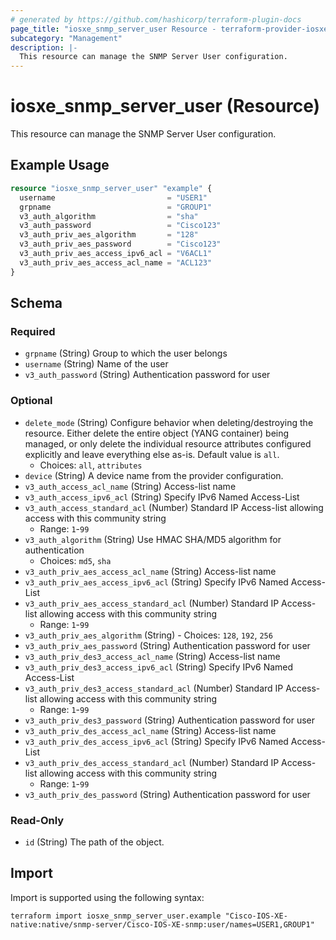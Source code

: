 ```yaml
---
# generated by https://github.com/hashicorp/terraform-plugin-docs
page_title: "iosxe_snmp_server_user Resource - terraform-provider-iosxe"
subcategory: "Management"
description: |-
  This resource can manage the SNMP Server User configuration.
---
```


# iosxe_snmp_server_user (Resource)

This resource can manage the SNMP Server User configuration.

## Example Usage

```terraform
resource "iosxe_snmp_server_user" "example" {
  username                         = "USER1"
  grpname                          = "GROUP1"
  v3_auth_algorithm                = "sha"
  v3_auth_password                 = "Cisco123"
  v3_auth_priv_aes_algorithm       = "128"
  v3_auth_priv_aes_password        = "Cisco123"
  v3_auth_priv_aes_access_ipv6_acl = "V6ACL1"
  v3_auth_priv_aes_access_acl_name = "ACL123"
}
```

<!-- schema generated by tfplugindocs -->
## Schema

### Required

- `grpname` (String) Group to which the user belongs
- `username` (String) Name of the user
- `v3_auth_password` (String) Authentication password for user

### Optional

- `delete_mode` (String) Configure behavior when deleting/destroying the resource. Either delete the entire object (YANG container) being managed, or only delete the individual resource attributes configured explicitly and leave everything else as-is. Default value is `all`.
  - Choices: `all`, `attributes`
- `device` (String) A device name from the provider configuration.
- `v3_auth_access_acl_name` (String) Access-list name
- `v3_auth_access_ipv6_acl` (String) Specify IPv6 Named Access-List
- `v3_auth_access_standard_acl` (Number) Standard IP Access-list allowing access with this community string
  - Range: `1`-`99`
- `v3_auth_algorithm` (String) Use HMAC SHA/MD5 algorithm for authentication
  - Choices: `md5`, `sha`
- `v3_auth_priv_aes_access_acl_name` (String) Access-list name
- `v3_auth_priv_aes_access_ipv6_acl` (String) Specify IPv6 Named Access-List
- `v3_auth_priv_aes_access_standard_acl` (Number) Standard IP Access-list allowing access with this community string
  - Range: `1`-`99`
- `v3_auth_priv_aes_algorithm` (String) - Choices: `128`, `192`, `256`
- `v3_auth_priv_aes_password` (String) Authentication password for user
- `v3_auth_priv_des3_access_acl_name` (String) Access-list name
- `v3_auth_priv_des3_access_ipv6_acl` (String) Specify IPv6 Named Access-List
- `v3_auth_priv_des3_access_standard_acl` (Number) Standard IP Access-list allowing access with this community string
  - Range: `1`-`99`
- `v3_auth_priv_des3_password` (String) Authentication password for user
- `v3_auth_priv_des_access_acl_name` (String) Access-list name
- `v3_auth_priv_des_access_ipv6_acl` (String) Specify IPv6 Named Access-List
- `v3_auth_priv_des_access_standard_acl` (Number) Standard IP Access-list allowing access with this community string
  - Range: `1`-`99`
- `v3_auth_priv_des_password` (String) Authentication password for user

### Read-Only

- `id` (String) The path of the object.

## Import

Import is supported using the following syntax:

```shell
terraform import iosxe_snmp_server_user.example "Cisco-IOS-XE-native:native/snmp-server/Cisco-IOS-XE-snmp:user/names=USER1,GROUP1"
```
